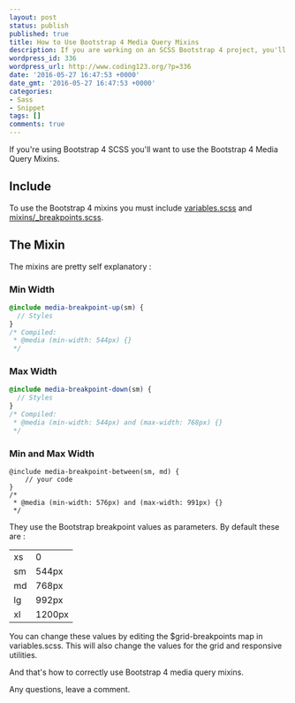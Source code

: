 ```yaml
---
layout: post
status: publish
published: true
title: How to Use Bootstrap 4 Media Query Mixins
description: If you are working on an SCSS Bootstrap 4 project, you'll need media queries. This snippet shows you how to correctly use Bootstrap 4 media query mixins.
wordpress_id: 336
wordpress_url: http://www.coding123.org/?p=336
date: '2016-05-27 16:47:53 +0000'
date_gmt: '2016-05-27 16:47:53 +0000'
categories:
- Sass
- Snippet
tags: []
comments: true
---
```


If you're using Bootstrap 4 SCSS you'll want to use the Bootstrap 4 Media Query Mixins.

## Include

To use the Bootstrap 4 mixins you must include <a rel="noopener" href="https://github.com/twbs/bootstrap/blob/v4-dev/scss/_variables.scss" target="newwindow">variables.scss</a> and <a rel="noopener" href="https://github.com/twbs/bootstrap/blob/v4-dev/scss/mixins/_breakpoints.scss" target="newwindow">mixins/_breakpoints.scss</a>.

## The Mixin

The mixins are pretty self explanatory :

### Min Width

```scss
@include media-breakpoint-up(sm) {
  // Styles
}
/* Compiled:
 * @media (min-width: 544px) {}
 */
 ```
 
### Max Width

```scss
@include media-breakpoint-down(sm) {
  // Styles
}
/* Compiled:
 * @media (min-width: 544px) and (max-width: 768px) {}
 */
 ```
 
### Min and Max Width

```
@include media-breakpoint-between(sm, md) {
    // your code
}
/*
 * @media (min-width: 576px) and (max-width: 991px) {}
 */
```
    
They use the Bootstrap breakpoint values as parameters. By default these are :

<table>
<tbody>
<tr>
<td>xs</td>
<td>0</td>
</tr>
<tr>
<td>sm</td>
<td>544px</td>
</tr>
<tr>
<td>md</td>
<td>768px</td>
</tr>
<tr>
<td>lg</td>
<td>992px</td>
</tr>
<tr>
<td>xl</td>
<td>1200px</td>
</tr>
</tbody>
</table>

You can change these values by editing the $grid-breakpoints map in variables.scss. This will also change the values for the grid and responsive utilities.

And that's how to correctly use Bootstrap 4 media query mixins.

Any questions, leave a comment.
